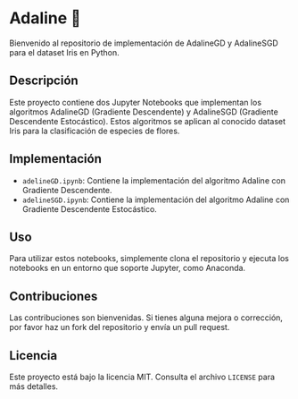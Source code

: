 # Adaline 🚀

Bienvenido al repositorio de implementación de AdalineGD y AdalineSGD para el dataset Iris en Python.

## Descripción

Este proyecto contiene dos Jupyter Notebooks que implementan los algoritmos AdalineGD (Gradiente Descendente) y AdalineSGD (Gradiente Descendente Estocástico). Estos algoritmos se aplican al conocido dataset Iris para la clasificación de especies de flores.

## Implementación

- `adelineGD.ipynb`: Contiene la implementación del algoritmo Adaline con Gradiente Descendente.
- `adelineSGD.ipynb`: Contiene la implementación del algoritmo Adaline con Gradiente Descendente Estocástico.

## Uso

Para utilizar estos notebooks, simplemente clona el repositorio y ejecuta los notebooks en un entorno que soporte Jupyter, como Anaconda.

## Contribuciones

Las contribuciones son bienvenidas. Si tienes alguna mejora o corrección, por favor haz un fork del repositorio y envía un pull request.

## Licencia

Este proyecto está bajo la licencia MIT. Consulta el archivo `LICENSE` para más detalles.
